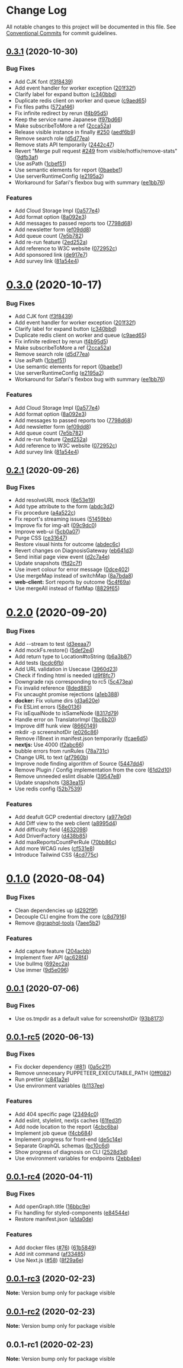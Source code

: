 # Change Log

All notable changes to this project will be documented in this file.
See [Conventional Commits](https://conventionalcommits.org) for commit guidelines.

## [0.3.1](https://github.com/visible/visible/compare/v0.2.1...v0.3.1) (2020-10-30)


### Bug Fixes

* Add CJK font ([f3f8439](https://github.com/visible/visible/commit/f3f84393af92ea8b928c9324dc67671b8ff9722d))
* Add event handler for worker exception ([201f32f](https://github.com/visible/visible/commit/201f32f0a65f6443f8a62944c97a6f97c79bfb2f))
* Clarify label for expand button ([c340bbd](https://github.com/visible/visible/commit/c340bbdee18b6b6e1b728167ffd0ec8c05da70f9))
* Duplicate redis client on worker and queue ([c9aed65](https://github.com/visible/visible/commit/c9aed658d77c4e384be53f51f268e299b97269f7))
* Fix files paths ([572af46](https://github.com/visible/visible/commit/572af4602302ca95074dbc4ec654bed86e29ea1c))
* Fix infinite redirect by rerun ([f4b95d5](https://github.com/visible/visible/commit/f4b95d58df6f94cfdce947e3cbf5005a3e1d8beb))
* Keep the service name Japanese ([f97bd66](https://github.com/visible/visible/commit/f97bd66f812ac4244180d85a591e9cbeb57397da))
* Make subscribeToMore a ref ([2cca52a](https://github.com/visible/visible/commit/2cca52aac55e37f451f0db2c534fb5830f00069c))
* Release visible instance in finally [#250](https://github.com/visible/visible/issues/250) ([aedf6b9](https://github.com/visible/visible/commit/aedf6b9cf4b52012b1ffabb557c5bfc27ccbb385))
* Remove search role ([d5d77ea](https://github.com/visible/visible/commit/d5d77ea8a8b581df9e67fef16242cbbccebfb212))
* Remove stats API temporarily ([2442c47](https://github.com/visible/visible/commit/2442c4760719a68bdc7291319de7be49f6e29f4f))
* Revert "Merge pull request [#249](https://github.com/visible/visible/issues/249) from visible/hotfix/remove-stats" ([9dfb3af](https://github.com/visible/visible/commit/9dfb3af7be43a42a8b30d093f2a6d4597b2a7923))
* Use asPath ([1cbef51](https://github.com/visible/visible/commit/1cbef515ed1a1a2df14af5be407f18b73676a153))
* Use semantic elements for report ([0baebe1](https://github.com/visible/visible/commit/0baebe11b3ed9122852b358fd6b24e50b0636db5))
* Use serverRuntimeConfig ([e2195a2](https://github.com/visible/visible/commit/e2195a2e5d18d5e95f662173006178a9085d2e3a))
* Workaround for Safari's flexbox bug with summary ([ee1bb76](https://github.com/visible/visible/commit/ee1bb762e1247b403222b2d17cdf5d153e80af16))


### Features

* Add Cloud Storage Impl ([0a577e4](https://github.com/visible/visible/commit/0a577e4841a97dbc082312b362e4c13c7fe580e9))
* Add format option ([8a092e3](https://github.com/visible/visible/commit/8a092e366aefbe1c6be458b6cdce242c1e4e2328))
* Add messages to passed reports too ([7798d68](https://github.com/visible/visible/commit/7798d68e33462122bff50f6977be13aa337eea7f))
* Add newsletter form ([ef09dd8](https://github.com/visible/visible/commit/ef09dd88bc2b77438beeb7183fcbfcc66ab9b4a8))
* Add queue count ([7e5b782](https://github.com/visible/visible/commit/7e5b782ae100b3981fcfaeb1a1b2c82de8e4d390))
* Add re-run feature ([2ed252a](https://github.com/visible/visible/commit/2ed252ab47f2cef87b6962be3af86118ed731b00))
* Add reference to W3C website ([072952c](https://github.com/visible/visible/commit/072952c5ce5b8a05d2381a1b49ffe1549b9e189b))
* Add sponsored link ([de917e7](https://github.com/visible/visible/commit/de917e7c0813f25e39c0ce7e619044be448c6691))
* Add survey link ([81a54e4](https://github.com/visible/visible/commit/81a54e435865177a9f028fb4b12bb084c538f501))





# [0.3.0](https://github.com/visible/visible/compare/v0.2.1...v0.3.0) (2020-10-17)


### Bug Fixes

* Add CJK font ([f3f8439](https://github.com/visible/visible/commit/f3f84393af92ea8b928c9324dc67671b8ff9722d))
* Add event handler for worker exception ([201f32f](https://github.com/visible/visible/commit/201f32f0a65f6443f8a62944c97a6f97c79bfb2f))
* Clarify label for expand button ([c340bbd](https://github.com/visible/visible/commit/c340bbdee18b6b6e1b728167ffd0ec8c05da70f9))
* Duplicate redis client on worker and queue ([c9aed65](https://github.com/visible/visible/commit/c9aed658d77c4e384be53f51f268e299b97269f7))
* Fix infinite redirect by rerun ([f4b95d5](https://github.com/visible/visible/commit/f4b95d58df6f94cfdce947e3cbf5005a3e1d8beb))
* Make subscribeToMore a ref ([2cca52a](https://github.com/visible/visible/commit/2cca52aac55e37f451f0db2c534fb5830f00069c))
* Remove search role ([d5d77ea](https://github.com/visible/visible/commit/d5d77ea8a8b581df9e67fef16242cbbccebfb212))
* Use asPath ([1cbef51](https://github.com/visible/visible/commit/1cbef515ed1a1a2df14af5be407f18b73676a153))
* Use semantic elements for report ([0baebe1](https://github.com/visible/visible/commit/0baebe11b3ed9122852b358fd6b24e50b0636db5))
* Use serverRuntimeConfig ([e2195a2](https://github.com/visible/visible/commit/e2195a2e5d18d5e95f662173006178a9085d2e3a))
* Workaround for Safari's flexbox bug with summary ([ee1bb76](https://github.com/visible/visible/commit/ee1bb762e1247b403222b2d17cdf5d153e80af16))


### Features

* Add Cloud Storage Impl ([0a577e4](https://github.com/visible/visible/commit/0a577e4841a97dbc082312b362e4c13c7fe580e9))
* Add format option ([8a092e3](https://github.com/visible/visible/commit/8a092e366aefbe1c6be458b6cdce242c1e4e2328))
* Add messages to passed reports too ([7798d68](https://github.com/visible/visible/commit/7798d68e33462122bff50f6977be13aa337eea7f))
* Add newsletter form ([ef09dd8](https://github.com/visible/visible/commit/ef09dd88bc2b77438beeb7183fcbfcc66ab9b4a8))
* Add queue count ([7e5b782](https://github.com/visible/visible/commit/7e5b782ae100b3981fcfaeb1a1b2c82de8e4d390))
* Add re-run feature ([2ed252a](https://github.com/visible/visible/commit/2ed252ab47f2cef87b6962be3af86118ed731b00))
* Add reference to W3C website ([072952c](https://github.com/visible/visible/commit/072952c5ce5b8a05d2381a1b49ffe1549b9e189b))
* Add survey link ([81a54e4](https://github.com/visible/visible/commit/81a54e435865177a9f028fb4b12bb084c538f501))





## [0.2.1](https://github.com/visible/visible/compare/v0.2.0...v0.2.1) (2020-09-26)


### Bug Fixes

* Add resolveURL mock ([6e53e19](https://github.com/visible/visible/commit/6e53e1971c39f5690cb66adde8549d878c2aa0e2))
* Add type attribute to the form ([abdc3d2](https://github.com/visible/visible/commit/abdc3d20cdba6da62c2295182441650fb9d7216b))
* Fix procedure ([a4a522c](https://github.com/visible/visible/commit/a4a522c5bfeb8fb152ccd28075450a8f667660a3))
* Fix report's streaming issues ([51459bb](https://github.com/visible/visible/commit/51459bb9c7389b0b8ef01ffb9a8143e34eb1d409))
* Improve fix for img-alt  ([09c9dc0](https://github.com/visible/visible/commit/09c9dc0cfe9f940c2e444bf005d67718c7ce2382))
* Improve web-ui ([5cb0a07](https://github.com/visible/visible/commit/5cb0a0731c52c1b11158299f3dbb83a780e910d7))
* Purge CSS ([ce31647](https://github.com/visible/visible/commit/ce316475a994f6b146d1182907b19e7a06648bf4))
* Restore visual hints for outcome ([abdec6c](https://github.com/visible/visible/commit/abdec6c578b26fbf41cd07c33541d46495399545))
* Revert changes on DiagnosisGateway ([eb641d3](https://github.com/visible/visible/commit/eb641d39fdcaf6a3275fb104efa58125dbe357f3))
* Send initial page view event ([d2c7a4e](https://github.com/visible/visible/commit/d2c7a4e560403a61a97ff4bb3d39d06832461f2d))
* Update snapshots ([ffd2c7f](https://github.com/visible/visible/commit/ffd2c7f29f0bf253c0f16d16e25fe92b3739e96f))
* Use invert colour for error message ([0dce402](https://github.com/visible/visible/commit/0dce402bfa9196ab915d5612eeb0bbc546eec54a))
* Use mergeMap instead of switchMap ([8a7bda8](https://github.com/visible/visible/commit/8a7bda8707bf728c2914a1500bce399b978bd2f2))
* **web-client:** Sort reports by outcome ([5c4f69a](https://github.com/visible/visible/commit/5c4f69adbe949a2569fb05ca5723dac099d55939))
* Use mergeAll instead of flatMap ([8829f65](https://github.com/visible/visible/commit/8829f6537648af54e7976f9370c3ff26345c8156))





# [0.2.0](https://github.com/visible/visible/compare/v0.1.0...v0.2.0) (2020-09-20)


### Bug Fixes

* Add --stream to test ([d3eeaa7](https://github.com/visible/visible/commit/d3eeaa706cb06425d9d215a8dededaf970c6457a))
* Add mockFs.restore() ([5def2e4](https://github.com/visible/visible/commit/5def2e4b519f15b49fe61c60eb3521db5678e5cf))
* Add return type to Location#toString ([b6a3b87](https://github.com/visible/visible/commit/b6a3b874efd83d056d5507b087399e4b6f363d5f))
* Add tests ([bcdc6fb](https://github.com/visible/visible/commit/bcdc6fb86f498f56324e88ed24ec7983ebe6bd72))
* Add URL validation in Usecase ([3960d23](https://github.com/visible/visible/commit/3960d2376d9ca5ab5155947dec1e50ba7c335ffb))
* Check if finding html is needed ([d9f8fc7](https://github.com/visible/visible/commit/d9f8fc72913bab09e37166055536b2ea9a8c5484))
* Downgrade rxjs corresponding to rc5 ([5c473ea](https://github.com/visible/visible/commit/5c473ea071bf36fb5ac05d2b46c8888e7fbb665a))
* Fix invalid reference ([8ded883](https://github.com/visible/visible/commit/8ded883b07e866c3c6122b872d6753cddb31a4cc))
* Fix uncaught promise rejections ([a1eb388](https://github.com/visible/visible/commit/a1eb3882288e5b7780887b8efac84e6995994a89))
* **docker:** Fix volume dirs ([d3a620e](https://github.com/visible/visible/commit/d3a620eeb23200748bc2becbc915cebac2457791))
* Fix ESLint errors ([58e0136](https://github.com/visible/visible/commit/58e01365cc9306445b1567750ae6f234c66ae61a))
* Fix isEqualNode to isSameNode ([8317d79](https://github.com/visible/visible/commit/8317d798d0241063ea5ee4ec7a940ea3018a01dc))
* Handle error on TranslatorImpl ([1bc6b20](https://github.com/visible/visible/commit/1bc6b201388c153a3a33cbfe9a9278645f7b5d11))
* Improve diff hunk view ([8660149](https://github.com/visible/visible/commit/8660149e1a3325c863fe0bafb36f1f48bd299ec0))
* mkdir -p screenshotDir ([e026c86](https://github.com/visible/visible/commit/e026c86771f92b8dd9562a3bfadd3e56fa72af7e))
* Remove i18next in manifest.json temporarily ([fcae6d5](https://github.com/visible/visible/commit/fcae6d503ed513bd053b2091dad7d9b307bac360))
* **nextjs:** Use 4000 ([f2abc66](https://github.com/visible/visible/commit/f2abc66eac452878c14b4cea6c8aa6151420629e))
* bubble errors from runRules ([78a731c](https://github.com/visible/visible/commit/78a731c2b47b2fa4f87faf0434acb77aa7330687))
* Change URL to text ([af7960b](https://github.com/visible/visible/commit/af7960b8907409fb0d4272322f03f2f46d94603e))
* Improve node finding algorithm of Source ([5447dd4](https://github.com/visible/visible/commit/5447dd48a04ff7eab1941c13fa838a38187b209b))
* Remove Plugin / Config implementation from the core ([61d2d10](https://github.com/visible/visible/commit/61d2d10a3e5fa6a182f0495666e620d56209982b))
* Remove unneeded eslint disable ([39547e8](https://github.com/visible/visible/commit/39547e8eb32ea59532000f901ebd01ff72583b2a))
* Update snapshots ([383ea15](https://github.com/visible/visible/commit/383ea155a1f3f88544a1814d2d773d4f7868dace))
* Use redis config ([52b7539](https://github.com/visible/visible/commit/52b7539eef53fcbaf2555477707adf9f00591a23))


### Features

* Add deafult GCP credential directory ([a977e0d](https://github.com/visible/visible/commit/a977e0d78d4525fe64ca9ee7e04165cf84029488))
* Add Diff view to the web client ([a8995d4](https://github.com/visible/visible/commit/a8995d4ecc06d91857ea687c5c94e6aa9242228e))
* Add difficulty field ([4632098](https://github.com/visible/visible/commit/463209854545546e579c1e2b1702fb93a2aa5a29))
* Add DriverFactory ([d438b85](https://github.com/visible/visible/commit/d438b8584af1d1ca5bbfeaadc7d9b95b9cbf48b7))
* Add maxReportsCountPerRule ([70bb86c](https://github.com/visible/visible/commit/70bb86c608f4f994001d99d3e59483f5b61e523a))
* Add more WCAG rules ([cf531e8](https://github.com/visible/visible/commit/cf531e866f88dace49d921785f032c302705c4d8))
* Introduce Tailwind CSS ([4cd775c](https://github.com/visible/visible/commit/4cd775ca65407aa40e655808eca2cd79434417a5))





# [0.1.0](https://github.com/visible/visible/compare/v0.0.1...v0.1.0) (2020-08-04)


### Bug Fixes

* Clean dependencies up ([d292f9f](https://github.com/visible/visible/commit/d292f9f5aa01ef52385dcd9d963128afb11bcc01))
* Decouple CLI engine from the core ([c8d7916](https://github.com/visible/visible/commit/c8d79164a3b3862187290d3d558d3f79c08941cd))
* Remove [@graphql-tools](https://github.com/graphql-tools) ([7aee5b2](https://github.com/visible/visible/commit/7aee5b2be55029ce55762c1444d1864d09e2ab5e))


### Features

* Add capture feature ([204acbb](https://github.com/visible/visible/commit/204acbb7f389f7e936166621f41357aed3f67610))
* Implement fixer API ([ac628f4](https://github.com/visible/visible/commit/ac628f464ecead554520e5e2c0c861cfeecb91dc))
* Use bullmq ([692ec2a](https://github.com/visible/visible/commit/692ec2a372ba3ac32294b20ca8bc4c4f701de3b7))
* Use immer ([9d5e096](https://github.com/visible/visible/commit/9d5e09655ccc11f65ff7f5ac49b982aac487e728))





## [0.0.1](https://github.com/visible/visible/compare/v0.0.1-rc5...v0.0.1) (2020-07-06)


### Bug Fixes

* Use os.tmpdir as a default value for screenshotDir ([93b8173](https://github.com/visible/visible/commit/93b8173fea10e84973753bd65264d6990a7efb07))





## [0.0.1-rc5](https://github.com/visible/visible/compare/v0.0.1-rc4...v0.0.1-rc5) (2020-06-13)


### Bug Fixes

* Fix docker dependency ([#81](https://github.com/visible/visible/issues/81)) ([0a5c21f](https://github.com/visible/visible/commit/0a5c21f996c582632d7d0bf4205735e0b972cce8))
* Remove unnecesary PUPPETEER_EXECUTABLE_PATH ([0fff082](https://github.com/visible/visible/commit/0fff082b1d3edb1daa49c74e238d6be720ac66b9))
* Run prettier ([c841a2e](https://github.com/visible/visible/commit/c841a2ea7ebde2eab732dfd1cedb4ae0764b119e))
* Use environment variables ([b1137ee](https://github.com/visible/visible/commit/b1137ee2b66ca8ea418cdee999495b3afaf0e978))


### Features

* Add 404 specific page ([23494c0](https://github.com/visible/visible/commit/23494c0d2b3bbbad8ed8ae309a69f7d103f4c7be))
* Add eslint, stylelint, nextjs caches ([61fed3f](https://github.com/visible/visible/commit/61fed3f61c832d8a26bd66d462feffdf62ddffb1))
* Add node location to the report ([4cbc6ba](https://github.com/visible/visible/commit/4cbc6ba6f2c2e133085ee20a6f86df8fc2d1b835))
* Implement job queue ([f4cb684](https://github.com/visible/visible/commit/f4cb684c3a0a74394e4887461f0dd938c1256d39))
* Implement progress for front-end ([de5c14e](https://github.com/visible/visible/commit/de5c14e66cd72a7cce911ec6746af561c0a95fea))
* Separate GraphQL schemas ([bc10c6d](https://github.com/visible/visible/commit/bc10c6d32332ce0a13a1920e6f0eb9c1e8525e5b))
* Show progress of diagnosis on CLI ([2528d3d](https://github.com/visible/visible/commit/2528d3d0da4e35b3dcc200451cd2bd08ad20439d))
* Use environment variables for endpoints ([2ebb4ee](https://github.com/visible/visible/commit/2ebb4ee4369e4b07d384bc09e130740403425c5b))





## [0.0.1-rc4](https://github.com/visible/visible/compare/v0.0.1-rc3...v0.0.1-rc4) (2020-04-11)


### Bug Fixes

* Add openGraph.title ([16bbc9e](https://github.com/visible/visible/commit/16bbc9eb799ffbd97dca846afb9f5cc74851a9a8))
* Fix handling for styled-components ([e84544e](https://github.com/visible/visible/commit/e84544e99c235f46e7169a134a5fc12358ff525c))
* Restore manifest.json ([a1da0de](https://github.com/visible/visible/commit/a1da0de7c56299d4f6bfcaae34932d6a48570b43))


### Features

* Add docker files ([#76](https://github.com/visible/visible/issues/76)) ([61b5849](https://github.com/visible/visible/commit/61b5849072b08265a3f4e91886ba5d34012e4e71))
* Add init command ([af33485](https://github.com/visible/visible/commit/af334850c538338fbfa6a6e26cd1a09c91803b34))
* Use Next.js ([#58](https://github.com/visible/visible/issues/58)) ([8f29a6e](https://github.com/visible/visible/commit/8f29a6eaab06c3f3f25e6a28fcb6f89f30f9ca1f))





## [0.0.1-rc3](https://github.com/visible/visible/compare/v0.0.1-rc2...v0.0.1-rc3) (2020-02-23)

**Note:** Version bump only for package visible





## [0.0.1-rc2](https://github.com/visible/visible/compare/v0.0.1-rc1...v0.0.1-rc2) (2020-02-23)

**Note:** Version bump only for package visible





## 0.0.1-rc1 (2020-02-23)

**Note:** Version bump only for package visible
